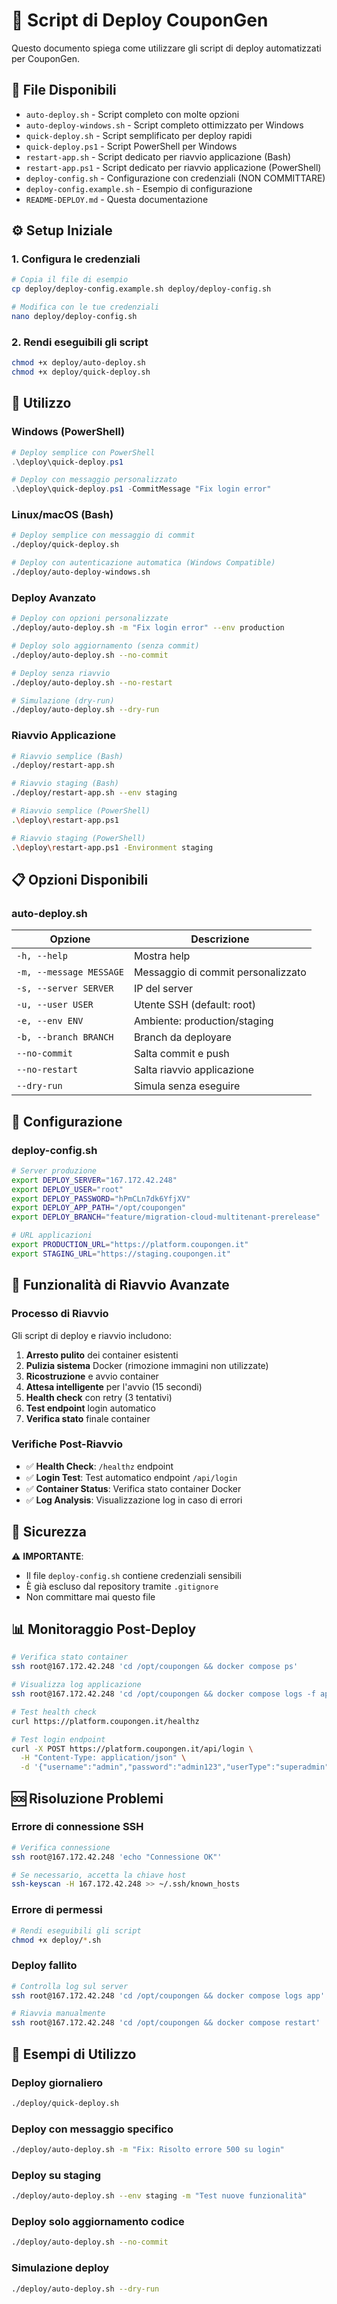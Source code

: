 # 🚀 Script di Deploy CouponGen

Questo documento spiega come utilizzare gli script di deploy automatizzati per CouponGen.

## 📁 File Disponibili

- `auto-deploy.sh` - Script completo con molte opzioni
- `auto-deploy-windows.sh` - Script completo ottimizzato per Windows
- `quick-deploy.sh` - Script semplificato per deploy rapidi
- `quick-deploy.ps1` - Script PowerShell per Windows
- `restart-app.sh` - Script dedicato per riavvio applicazione (Bash)
- `restart-app.ps1` - Script dedicato per riavvio applicazione (PowerShell)
- `deploy-config.sh` - Configurazione con credenziali (NON COMMITTARE)
- `deploy-config.example.sh` - Esempio di configurazione
- `README-DEPLOY.md` - Questa documentazione

## ⚙️ Setup Iniziale

### 1. Configura le credenziali

```bash
# Copia il file di esempio
cp deploy/deploy-config.example.sh deploy/deploy-config.sh

# Modifica con le tue credenziali
nano deploy/deploy-config.sh
```

### 2. Rendi eseguibili gli script

```bash
chmod +x deploy/auto-deploy.sh
chmod +x deploy/quick-deploy.sh
```

## 🚀 Utilizzo

### Windows (PowerShell)

```powershell
# Deploy semplice con PowerShell
.\deploy\quick-deploy.ps1

# Deploy con messaggio personalizzato
.\deploy\quick-deploy.ps1 -CommitMessage "Fix login error"
```

### Linux/macOS (Bash)

```bash
# Deploy semplice con messaggio di commit
./deploy/quick-deploy.sh

# Deploy con autenticazione automatica (Windows Compatible)
./deploy/auto-deploy-windows.sh
```

### Deploy Avanzato

```bash
# Deploy con opzioni personalizzate
./deploy/auto-deploy.sh -m "Fix login error" --env production

# Deploy solo aggiornamento (senza commit)
./deploy/auto-deploy.sh --no-commit

# Deploy senza riavvio
./deploy/auto-deploy.sh --no-restart

# Simulazione (dry-run)
./deploy/auto-deploy.sh --dry-run
```

### Riavvio Applicazione

```bash
# Riavvio semplice (Bash)
./deploy/restart-app.sh

# Riavvio staging (Bash)
./deploy/restart-app.sh --env staging

# Riavvio semplice (PowerShell)
.\deploy\restart-app.ps1

# Riavvio staging (PowerShell)
.\deploy\restart-app.ps1 -Environment staging
```

## 📋 Opzioni Disponibili

### auto-deploy.sh

| Opzione | Descrizione |
|---------|-------------|
| `-h, --help` | Mostra help |
| `-m, --message MESSAGE` | Messaggio di commit personalizzato |
| `-s, --server SERVER` | IP del server |
| `-u, --user USER` | Utente SSH (default: root) |
| `-e, --env ENV` | Ambiente: production/staging |
| `-b, --branch BRANCH` | Branch da deployare |
| `--no-commit` | Salta commit e push |
| `--no-restart` | Salta riavvio applicazione |
| `--dry-run` | Simula senza eseguire |

## 🔧 Configurazione

### deploy-config.sh

```bash
# Server produzione
export DEPLOY_SERVER="167.172.42.248"
export DEPLOY_USER="root"
export DEPLOY_PASSWORD="hPmCLn7dk6YfjXV"
export DEPLOY_APP_PATH="/opt/coupongen"
export DEPLOY_BRANCH="feature/migration-cloud-multitenant-prerelease"

# URL applicazioni
export PRODUCTION_URL="https://platform.coupongen.it"
export STAGING_URL="https://staging.coupongen.it"
```

## 🔄 Funzionalità di Riavvio Avanzate

### Processo di Riavvio

Gli script di deploy e riavvio includono:

1. **Arresto pulito** dei container esistenti
2. **Pulizia sistema** Docker (rimozione immagini non utilizzate)
3. **Ricostruzione** e avvio container
4. **Attesa intelligente** per l'avvio (15 secondi)
5. **Health check** con retry (3 tentativi)
6. **Test endpoint** login automatico
7. **Verifica stato** finale container

### Verifiche Post-Riavvio

- ✅ **Health Check**: `/healthz` endpoint
- ✅ **Login Test**: Test automatico endpoint `/api/login`
- ✅ **Container Status**: Verifica stato container Docker
- ✅ **Log Analysis**: Visualizzazione log in caso di errori

## 🔐 Sicurezza

⚠️ **IMPORTANTE**: 
- Il file `deploy-config.sh` contiene credenziali sensibili
- È già escluso dal repository tramite `.gitignore`
- Non committare mai questo file

## 📊 Monitoraggio Post-Deploy

```bash
# Verifica stato container
ssh root@167.172.42.248 'cd /opt/coupongen && docker compose ps'

# Visualizza log applicazione
ssh root@167.172.42.248 'cd /opt/coupongen && docker compose logs -f app'

# Test health check
curl https://platform.coupongen.it/healthz

# Test login endpoint
curl -X POST https://platform.coupongen.it/api/login \
  -H "Content-Type: application/json" \
  -d '{"username":"admin","password":"admin123","userType":"superadmin"}'
```

## 🆘 Risoluzione Problemi

### Errore di connessione SSH
```bash
# Verifica connessione
ssh root@167.172.42.248 'echo "Connessione OK"'

# Se necessario, accetta la chiave host
ssh-keyscan -H 167.172.42.248 >> ~/.ssh/known_hosts
```

### Errore di permessi
```bash
# Rendi eseguibili gli script
chmod +x deploy/*.sh
```

### Deploy fallito
```bash
# Controlla log sul server
ssh root@167.172.42.248 'cd /opt/coupongen && docker compose logs app'

# Riavvia manualmente
ssh root@167.172.42.248 'cd /opt/coupongen && docker compose restart'
```

## 📝 Esempi di Utilizzo

### Deploy giornaliero
```bash
./deploy/quick-deploy.sh
```

### Deploy con messaggio specifico
```bash
./deploy/auto-deploy.sh -m "Fix: Risolto errore 500 su login"
```

### Deploy su staging
```bash
./deploy/auto-deploy.sh --env staging -m "Test nuove funzionalità"
```

### Deploy solo aggiornamento codice
```bash
./deploy/auto-deploy.sh --no-commit
```

### Simulazione deploy
```bash
./deploy/auto-deploy.sh --dry-run
```
